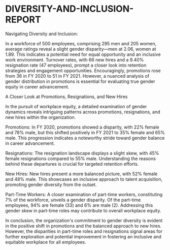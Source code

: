 # DIVERSITY-AND-INCLUSION-REPORT
Navigating Diversity and Inclusion:

In a workforce of 500 employees, comprising 295 men and 205 women, average ratings reveal a slight gender disparity—men at 2.06, women at 1.89. This indicates a potential need for equal opportunity and an inclusive work environment.
Turnover rates, with 66 new hires and a 9.40% resignation rate (47 employees), prompt a closer look into retention strategies and engagement opportunities.
Encouragingly, promotions rose from 36 in FY 2020 to 51 in FY 2021. However, a nuanced analysis of gender distribution in promotions is essential for evaluating true gender equity in career advancement.

A Closer Look at Promotions, Resignations, and New Hires

In the pursuit of workplace equity, a detailed examination of gender dynamics reveals intriguing patterns across promotions, resignations, and new hires within the organization.

Promotions:
In FY 2020, promotions showed a disparity, with 22% female and 78% male, but this shifted positively in FY 2021 to 35% female and 65% male. This progression indicates a noteworthy stride toward gender balance in career advancement.

Resignations:
The resignation landscape displays a slight skew, with 45% female resignations compared to 55% male. Understanding the reasons behind these departures is crucial for targeted retention efforts.

New Hires:
New hires present a more balanced picture, with 52% female and 48% male. This showcases an inclusive approach to talent acquisition, promoting gender diversity from the outset.

Part-Time Workers:
A closer examination of part-time workers, constituting 7% of the workforce, unveils a gender disparity. Of the part-time employees, 94% are female (33) and 6% are male (2). Addressing this gender skew in part-time roles may contribute to overall workplace equity.

In conclusion, the organization's commitment to gender diversity is evident in the positive shift in promotions and the balanced approach to new hires. However, the disparities in part-time roles and resignations signal areas for further exploration and potential improvement in fostering an inclusive and equitable workplace for all employees.
